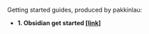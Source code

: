 Getting started guides, produced by pakkinlau:

* __1. Obsidian get started [[link]](https://github.com/pakkinlau/Guides/blob/master/Obsidian/Getting%20started%20-%20obsidian.md)__

